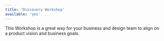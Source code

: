 ```yaml
---
title: 'Discovery Workshop'
available: 'yes'
---
```


This Workshop is a great way for your business and design team to align on a product vision and business goals.